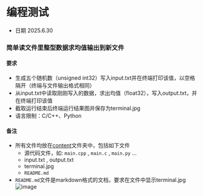 # 编程测试
- 日期 2025.6.30
### 简单读文件里整型数据求均值输出到新文件
#### 要求
- 生成五个随机数（unsigned int32）写入input.txt并在终端打印该值，以空格隔开（终端与文件输出格式相同）
- 从input.txt中读取刚刚写入的数据，求出均值（float32），写入output.txt，并在终端打印该值
- 截取运行结束后终端运行结果图并保存为terminal.jpg
- 语言限制：C/C++、Python
#### 备注
- 所有文件均放在[content](/work_1/content/)文件夹中，包括如下文件
    - 源代码文件，如: `main.cpp` , `main.c` , `main.py` ...
    - input.txt , output.txt
    - terminal.jpg
    - `README.md`
- `README.md`文件是markdown格式的文档，要求在文件中显示terminal.jpg![image](https://github.com/user-attachments/assets/41d3c9f1-0185-4fef-9b6d-9bcb66b96c17)
